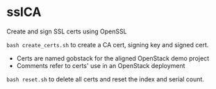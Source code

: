 # sslCA
Create and sign SSL certs using OpenSSL

`bash create_certs.sh` to create a CA cert, signing key and signed cert.
* Certs are named gobstack for the aligned OpenStack demo project
* Comments refer to certs' use in an OpenStack deployment

`bash reset.sh` to delete all certs and reset the index and serial count.
